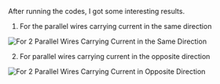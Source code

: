 
After running the codes, I got some interesting results. 

1) For the parallel wires carrying current in the same direction 

![For 2 Parallel Wires Carrying Current in the Same Direction](https://github.com/Riddhiman2005/Visualizing-the-Magnetic-Field-of-a-current-using-the-Biot-Savart-law-/assets/130882317/2ac237f2-6ecb-407d-b825-cfe9942c5a49)


2) For parallel wires carrying current in the opposite direction


![For 2 Parallel Wires Carrying Current in Opposite Direction](https://github.com/Riddhiman2005/Visualizing-the-Magnetic-Field-of-a-current-using-the-Biot-Savart-law-/assets/130882317/7efc6ea9-0f3a-46d5-aeab-2471822e74b9)


